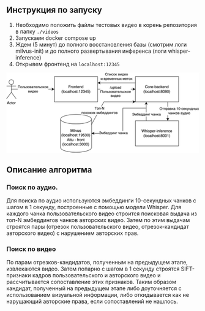 ## Инструкция по запуску
1. Необходимо положить файлы тестовых видео в корень репозитория в папку `./videos`
2. Запускаем docker compose up
3. Ждем (5 минут) до полного восстановления базы (смотрим логи milvus-init) и до полного развертывания инференса (логи whisper-inference)
4. Открывем фронтенд на `localhost:12345`

![Архитектура](./imgs/lct.drawio.png)

## Описание алгоритма
### Поиск по аудио.
Для поиска по аудио используются эмбеддинги 10-секундных чанков с шагом в 1 секунду, построенные с помощью модели Whisper. Для каждого чанка пользовательского видео строится поисковая выдача из топ-N эмбеддингов чанков авторских видео. Затем по этим выдачам строятся пары (отрезок пользовательского видео, отрезок-кандидат авторского видео) с нарушением авторских прав.
### Поиск по видео
По парам отрезков-кандидатов, полученным на предыдущем этапе, извлекаются видео. Затем попарно с шагом в 1 секунду строятся SIFT-признаки кадров пользовательского и авторского видео и рассчитывается сопоставление этих признаков. Таким образом кандидат, полученный на предыдущем этапе либо доуточняется с использованием визуальной информации, либо откидывается как не нарущающий авторские права, если сопоставлений не нашлось.
